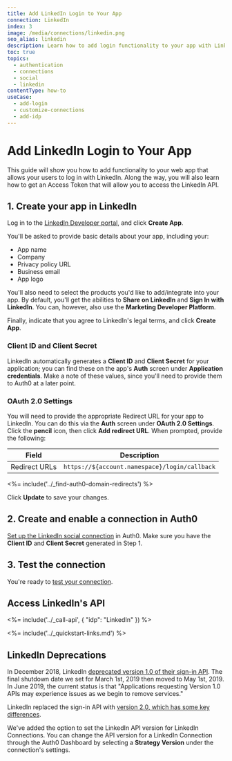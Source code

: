 ```yaml
---
title: Add LinkedIn Login to Your App
connection: LinkedIn
index: 3
image: /media/connections/linkedin.png
seo_alias: linkedin
description: Learn how to add login functionality to your app with LinkedIn. You will need to generate keys, copy these into your Auth0 settings, and enable the connection.
toc: true
topics:
  - authentication
  - connections
  - social
  - linkedin
contentType: how-to
useCase:
  - add-login
  - customize-connections
  - add-idp
---
```

# Add LinkedIn Login to Your App

This guide will show you how to add functionality to your web app that allows your users to log in with LinkedIn. Along the way, you will also learn how to get an Access Token that will allow you to access the LinkedIn API.

## 1. Create your app in LinkedIn

Log in to the [LinkedIn Developer portal](https://www.linkedin.com/developers), and click **Create App**.

You'll be asked to provide basic details about your app, including your:

* App name
* Company
* Privacy policy URL
* Business email
* App logo

You'll also need to select the products you'd like to add/integrate into your app. By default, you'll get the abilities to **Share on LinkedIn** and **Sign In with LinkedIn**. You can, however, also use the **Marketing Developer Platform**.

Finally, indicate that you agree to LinkedIn's legal terms, and click **Create App**.

### Client ID and Client Secret

LinkedIn automatically generates a **Client ID** and **Client Secret** for your application; you can find these on the app's **Auth** screen under **Application credentials**. Make a note of these values, since you'll need to provide them to Auth0 at a later point.

### OAuth 2.0 Settings

You will need to provide the appropriate Redirect URL for your app to LinkedIn. You can do this via the **Auth** screen under **OAuth 2.0 Settings**. Click the **pencil** icon, then click **Add redirect URL**. When prompted, provide the following:

| Field |    Description |
|-------|-------------|
| Redirect URLs |    `https://${account.namespace}/login/callback` |

<%= include('../_find-auth0-domain-redirects') %>

Click **Update** to save your changes.

## 2. Create and enable a connection in Auth0

[Set up the LinkedIn social connection](/dashboard/guides/connections/set-up-connections-social) in Auth0. Make sure you have the **Client ID** and **Client Secret** generated in Step 1.

## 3. Test the connection

You're ready to [test your connection](/dashboard/guides/connections/test-connections-social).

## Access LinkedIn's API

<%= include('../_call-api', {
  "idp": "LinkedIn"
}) %>

<%= include('../_quickstart-links.md') %>

## LinkedIn Deprecations

In December 2018, LinkedIn [deprecated version 1.0 of their sign-in API](https://engineering.linkedin.com/blog/2018/12/developer-program-updates). The final shutdown date we set for March 1st, 2019 then moved to May 1st, 2019. In June 2019, the current status is that "Applications requesting Version 1.0 APIs may experience issues as we begin to remove services."

LinkedIn replaced the sign-in API with [version 2.0, which has some key differences](https://docs.microsoft.com/en-us/linkedin/consumer/integrations/self-serve/migration-faq?context=linkedin/consumer/context).

We've added the option to set the LinkedIn API version for LinkedIn Connections. You can change the API version for a LinkedIn Connection through the Auth0 Dashboard by selecting a **Strategy Version** under the connection's settings.